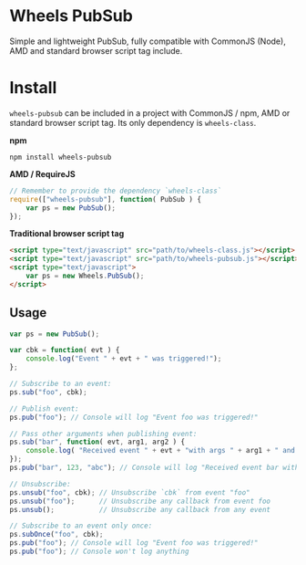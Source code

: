 Wheels PubSub
=============

Simple and lightweight PubSub, fully compatible with CommonJS (Node), AMD and standard browser script tag include.


Install
=======

`wheels-pubsub` can be included in a project with CommonJS / npm, AMD or standard browser script tag. Its only dependency is `wheels-class`.

**npm**

```shell
npm install wheels-pubsub
```

**AMD / RequireJS**

```javascript
// Remember to provide the dependency `wheels-class`
require(["wheels-pubsub"], function( PubSub ) {
	var ps = new PubSub();
});
```

**Traditional browser script tag**

```html
<script type="text/javascript" src="path/to/wheels-class.js"></script>
<script type="text/javascript" src="path/to/wheels-pubsub.js"></script>
<script type="text/javascript">
	var ps = new Wheels.PubSub();
</script>
```


Usage
-----

```javascript
var ps = new PubSub();

var cbk = function( evt ) {
	console.log("Event " + evt + " was triggered!");
};

// Subscribe to an event:
ps.sub("foo", cbk);

// Publish event:
ps.pub("foo"); // Console will log "Event foo was triggered!"

// Pass other arguments when publishing event:
ps.sub("bar", function( evt, arg1, arg2 ) {
	console.log( "Received event " + evt + "with args " + arg1 + " and " + arg2 );
});
ps.pub("bar", 123, "abc"); // Console will log "Received event bar with arguments 123 and abc"

// Unsubscribe:
ps.unsub("foo", cbk); // Unsubscribe `cbk` from event "foo"
ps.unsub("foo");      // Unsubscribe any callback from event foo
ps.unsub();           // Unsubscribe any callback from any event

// Subscribe to an event only once:
ps.subOnce("foo", cbk);
ps.pub("foo"); // Console will log "Event foo was triggered!"
ps.pub("foo"); // Console won't log anything
```
